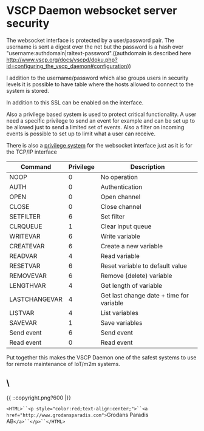 # VSCP Daemon websocket server security 

The websocket interface is protected by a user/password pair. The username is sent a digest over the net but the password is a hash over "username:authdomain|raltext-password".((authdomain is described here http://www.vscp.org/docs/vscpd/doku.php?id=configuring_the_vscp_daemon#configuration))

I addition to the username/password which also groups users in security levels it is possible to have table where the hosts allowed to connect to the system is stored.

In addition to this SSL can be enabled on the interface.

Also a privilege based system is used to protect critical functionality. A user need a specific privilege to send an event for example and can be set up to be allowed just to send a limited set of events. Also a filter on incoming events is possible to set up to limit what a user can receive.

There is also a [privilege system](http://www.vscp.org/docs/vscpd/doku.php?id=configuring_the_vscp_daemon#remote_user_settings) for the websocket interface just as it is for the TCP/IP interface

 | Command       | Privilege | Description                              | 
 | -------       | --------- | -----------                              | 
 | NOOP          | 0         | No operation                             | 
 | AUTH          | 0         | Authentication                           | 
 | OPEN          | 0         | Open channel                             | 
 | CLOSE         | 0         | Close channel                            | 
 | SETFILTER     | 6         | Set filter                               | 
 | CLRQUEUE      | 1         | Clear input queue                        | 
 | WRITEVAR      | 6         | Write variable                           | 
 | CREATEVAR     | 6         | Create a new variable                    | 
 | READVAR       | 4         | Read variable                            | 
 | RESETVAR      | 6         | Reset variable to default value          | 
 | REMOVEVAR     | 6         | Remove (delete) variable                 | 
 | LENGTHVAR     | 4         | Get length of variable                   | 
 | LASTCHANGEVAR | 4         | Get last change date + time for variable | 
 | LISTVAR       | 4         | List variables                           | 
 | SAVEVAR       | 1         | Save variables                           | 
 | Send event    | 6         | Send event                               | 
 | Read event    | 0         | Read event                               | 

Put together this makes the VSCP Daemon one of the safest systems to use for remote maintenance of IoT/m2m systems.

\\ 
----
{{  ::copyright.png?600  |}}

`<HTML>``<p style="color:red;text-align:center;">``<a href="http://www.grodansparadis.com">`Grodans Paradis AB`</a>``</p>``</HTML>`
